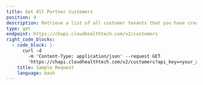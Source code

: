 ```yaml
---
title: Get All Partner Customers
position: 4
description: Retrieve a list of all customer tenants that you have created in the CloudHealth Platform. This information is retrieved from the CloudHealth Platform. This endpoint can be used for both AWS and Azure customer tenants.
type: get
endpoint: https://chapi.cloudhealthtech.com/v2/customers
right_code_blocks:
  - code_block: |-
      curl -d
        -H 'Content-Type: application/json' --request GET 
        'https://chapi.cloudhealthtech.com/v2/customers?api_key=<your_api_key>'
    title: Sample Request
    language: bash
---
```

